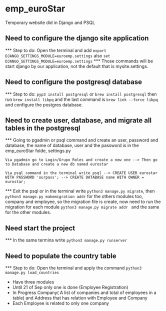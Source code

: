 # emp_euroStar
Temporary website did in Django and PSQL

 ## Need to configure the django site application
 *** Step to do: Open the terminal and add ```export DJANGO_SETTINGS_MODULE=euroemp.settings``` also ```set DJANGO_SETTINGS_MODULE=euroemp.settings``` ***
Those commands will be start django by our application, not the default that is mysite.settings.

## Need to configure the postgresql database
*** Step to do: ```pyp3 install postgresql``` or ``` brew install postgresql ``` then run ``` brew install libpq ``` and the last command is ``` brew link --force libpq ``` and configure the postgres database.

## Need to create user, database, and migrate all tables in the postgresql
*** Going to pgadmin or psql command and create an user, password and database, the name of database, user and the password is in the emp_euroStar folde, settings.py

``` Via pgadmin go to Login/Grupo Roles and create a new one --> Then go to Database and create a new db named eurostar ```

``` Via psql command in the terminal write psql --> CREATE USER eurostar WITH PASSWORD 'ourpass'; --> CREATE DATABASE name WITH OWNER = eurostar; ```

*** Exit the psql or in the terminal write ``` python3 manage.py migrate ```, then ``` python3 manage.py makemigration addr ``` for the others modules too, company and employee, so the migration file is create, now need to run the migration for each module ```python3 manage.py migrate addr ``` and the same for the other modules.

## Need start the project
*** In the same termina write ``` python3 manage.py runserver ```

## Need to populate the country table
*** Step to do: Open the terminal and apply the command ```python3 manage.py load_countries```

 - Have three modules
 - Until 21 of Sep only one is done (Employee Registration)
 - In Progress Company( A list of companies and total of employees in a table) and Address that has relation with Employee and Company
 - Each Employee is related to only one company

